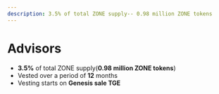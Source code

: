 ```yaml
---
description: 3.5% of total ZONE supply-- 0.98 million ZONE tokens
---
```


# Advisors

* **3.5%** of total ZONE supply\(**0.98 million ZONE tokens**\)
* Vested over a period of **12** months
* Vesting starts on **Genesis sale TGE**

